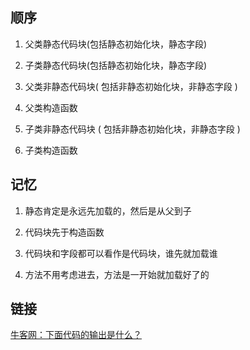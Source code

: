 ## 顺序

1. 父类静态代码块(包括静态初始化块，静态字段)

2. 子类静态代码块(包括静态初始化块，静态字段)
3. 父类非静态代码块( 包括非静态初始化块，非静态字段 )
4. 父类构造函数
5. 子类非静态代码块 ( 包括非静态初始化块，非静态字段 )
6. 子类构造函数


## 记忆

1. 静态肯定是永远先加载的，然后是从父到子

2. 代码块先于构造函数
3. 代码块和字段都可以看作是代码块，谁先就加载谁
4. 方法不用考虑进去，方法是一开始就加载好了的

## 链接

[牛客网：下面代码的输出是什么？](https://www.nowcoder.com/profile/289195457/myFollowings/detail/8477390?&headNav=www)